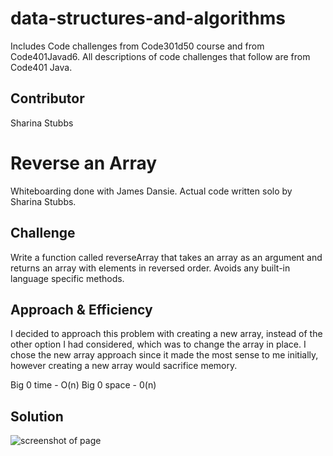 # data-structures-and-algorithms
Includes Code challenges from Code301d50 course and from Code401Javad6. All descriptions of code challenges that follow are from Code401 Java.

## Contributor
Sharina Stubbs


# Reverse an Array
Whiteboarding done with James Dansie. Actual code written solo by Sharina Stubbs.

## Challenge
Write a function called reverseArray that takes an array as an argument and returns an array with elements in reversed order. Avoids any built-in language specific methods.

## Approach & Efficiency
<!-- What approach did you take? Why? What is the Big O space/time for this approach? -->
I decided to approach this problem with creating a new array, instead of the other option I had considered, which was to change the array in place. I chose the new array approach since it made the most sense to me initially, however creating a new array would sacrifice memory. 

Big 0 time - O(n)
Big 0 space - 0(n)

## Solution
![screenshot of page](/assets/array-reverse.jpg)

